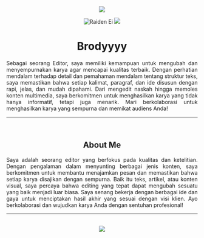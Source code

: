 <div align=center>
<img src="https://capsule-render.vercel.app/api?type=waving&height=70&color=100:49108B,20:F3F8FF&section=footer&reversal=false&textBg=false&fontAlignY=50&descAlign=48&descAlignY=59"/>

  ![Raiden Ei](https://github.com/user-attachments/assets/f82d82ca-7176-4771-b6ea-11830cf463b8)
<img src="https://capsule-render.vercel.app/api?type=waving&height=70&color=20:49108B,100:F3F8FF&section=header&reversal=false&textBg=false&fontAlignY=50&descAlign=48&descAlignY=59"/>

# Brodyyyy

</div>
<div align=justify>
Sebagai seorang Editor, saya memiliki kemampuan untuk mengubah dan menyempurnakan karya agar mencapai kualitas terbaik. Dengan perhatian mendalam terhadap detail dan pemahaman mendalam tentang struktur teks, saya memastikan bahwa setiap kalimat, paragraf, dan ide disusun dengan rapi, jelas, dan mudah dipahami. Dari mengedit naskah hingga memoles konten multimedia, saya berkomitmen untuk menghasilkan karya yang tidak hanya informatif, tetapi juga menarik. Mari berkolaborasi untuk menghasilkan karya yang sempurna dan memikat audiens Anda!
  
<hr><br>

<div align=center>
  
## About Me

<div align=justify>
Saya adalah seorang editor yang berfokus pada kualitas dan ketelitian. Dengan pengalaman dalam menyunting berbagai jenis konten, saya berkomitmen untuk membantu menajamkan pesan dan memastikan bahwa setiap karya disajikan dengan sempurna. Baik itu teks, artikel, atau konten visual, saya percaya bahwa editing yang tepat dapat mengubah sesuatu yang baik menjadi luar biasa. Saya senang bekerja dengan berbagai ide dan gaya untuk menciptakan hasil akhir yang sesuai dengan visi klien. Ayo berkolaborasi dan wujudkan karya Anda dengan sentuhan profesional!

</a>

<div align=center>

<hr><br>

<a href="https://www.x.com/n4vrl0s3/">
  <img src="https://capsule-render.vercel.app/api?type=waving&height=200&color=100:49108B,20:F3F8FF&section=footer&reversal=false&textBg=false&fontAlignY=50&descAlign=48&descAlignY=59"/>
</a>
